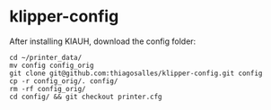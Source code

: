 # klipper-config

After installing KIAUH, download the config folder:
```
cd ~/printer_data/
mv config config_orig
git clone git@github.com:thiagosalles/klipper-config.git config
cp -r config_orig/. config/
rm -rf config_orig/
cd config/ && git checkout printer.cfg
```
